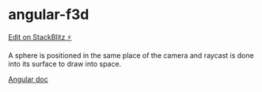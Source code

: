 # angular-f3d

[Edit on StackBlitz ⚡️](https://stackblitz.com/edit/angular-f3d)

A sphere is positioned in the same place of the camera and raycast is done into its surface to draw into space.

[Angular doc](https://angular.io/docs)
